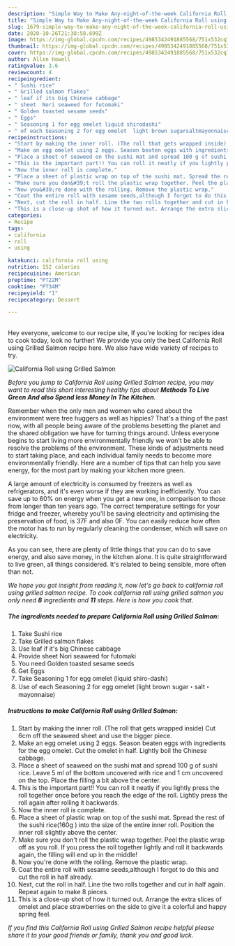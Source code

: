 ```yaml
---
description: "Simple Way to Make Any-night-of-the-week California Roll using Grilled Salmon"
title: "Simple Way to Make Any-night-of-the-week California Roll using Grilled Salmon"
slug: 1679-simple-way-to-make-any-night-of-the-week-california-roll-using-grilled-salmon
date: 2020-10-26T21:38:58.699Z
image: https://img-global.cpcdn.com/recipes/4985342491885568/751x532cq70/california-roll-using-grilled-salmon-recipe-main-photo.jpg
thumbnail: https://img-global.cpcdn.com/recipes/4985342491885568/751x532cq70/california-roll-using-grilled-salmon-recipe-main-photo.jpg
cover: https://img-global.cpcdn.com/recipes/4985342491885568/751x532cq70/california-roll-using-grilled-salmon-recipe-main-photo.jpg
author: Allen Howell
ratingvalue: 3.6
reviewcount: 4
recipeingredient:
- " Sushi rice"
- " Grilled salmon flakes"
- " leaf if its big Chinese cabbage"
- " sheet  Nori seaweed for futomaki"
- " Golden toasted sesame seeds"
- " Eggs"
- " Seasoning 1 for egg omelet liquid shirodashi"
- " of each Seasoning 2 for egg omelet  light brown sugarsaltmayonnaise"
recipeinstructions:
- "Start by making the inner roll. (The roll that gets wrapped inside) Cut 6cm off the seaweed sheet and use the bigger piece."
- "Make an egg omelet using 2 eggs. Season beaten eggs with ingredients for the egg omelet. Cut the omelet in half. Lightly boil the Chinese cabbage."
- "Place a sheet of seaweed on the sushi mat and spread 100 g of sushi rice. Leave 5 ml of the bottom uncovered with rice and 1 cm uncovered on the top. Place the filling a bit above the center."
- "This is the important part!! You can roll it neatly if you lightly press the roll together once before you reach the edge of the roll. Lightly press the roll again after rolling it backwards."
- "Now the inner roll is complete."
- "Place a sheet of plastic wrap on top of the sushi mat. Spread the rest of the sushi rice(160g ) into the size of the entire inner roll. Position the inner roll slightly above the center."
- "Make sure you don&#39;t roll the plastic wrap together. Peel the plastic wrap off as you roll. If you press the roll together lightly and roll it backwards again, the filling will end up in the middle!"
- "Now you&#39;re done with the rolling. Remove the plastic wrap."
- "Coat the entire roll with sesame seeds,although I forgot to do this and cut the roll in half already."
- "Next, cut the roll in half. Line the two rolls together and cut in half again. Repeat again to make 8 pieces."
- "This is a close-up shot of how it turned out. Arrange the extra slices of omelet and place strawberries on the side to give it a colorful and happy spring feel."
categories:
- Recipe
tags:
- california
- roll
- using

katakunci: california roll using 
nutrition: 152 calories
recipecuisine: American
preptime: "PT22M"
cooktime: "PT34M"
recipeyield: "1"
recipecategory: Dessert

---
```

<br>
Hey everyone, welcome to our recipe site, If you're looking for recipes idea to cook today, look no further! We provide you only the best California Roll using Grilled Salmon recipe here. We also have wide variety of recipes to try.
<br>


![California Roll using Grilled Salmon](https://img-global.cpcdn.com/recipes/4985342491885568/751x532cq70/california-roll-using-grilled-salmon-recipe-main-photo.jpg)

<i>Before you jump to California Roll using Grilled Salmon recipe, you may want to read this short interesting healthy tips about 
<strong>Methods To Live Green And also Spend less Money In The Kitchen</strong>.</i>
</br>

Remember when the only men and women who cared about the environment were tree huggers as well as hippies? That's a thing of the past now, with all people being aware of the problems besetting the planet and the shared obligation we have for turning things around. Unless everyone begins to start living more environmentally friendly we won't be able to resolve the problems of the environment. These kinds of adjustments need to start taking place, and each individual family needs to become more environmentally friendly. Here are a number of tips that can help you save energy, for the most part by making your kitchen more green.

A large amount of electricity is consumed by freezers as well as refrigerators, and it's even worse if they are working inefficiently. You can save up to 60% on energy when you get a new one, in comparison to those from longer than ten years ago. The correct temperature settings for your fridge and freezer, whereby you'll be saving electricity and optimising the preservation of food, is 37F and also 0F. You can easily reduce how often the motor has to run by regularly cleaning the condenser, which will save on electricity.

As you can see, there are plenty of little things that you can do to save energy, and also save money, in the kitchen alone. It is quite straightforward to live green, all things considered. It's related to being sensible, more often than not.


<i>We hope you got insight from reading it, now let's go back to california roll using grilled salmon recipe. To cook california roll using grilled salmon you only need <strong>8</strong> ingredients and <strong>11</strong> steps. Here is how you cook that.
</i>

##### The ingredients needed to prepare California Roll using Grilled Salmon:

1. Take  Sushi rice
1. Take  Grilled salmon flakes
1. Use  leaf if it&#39;s big Chinese cabbage
1. Provide  sheet  Nori seaweed for futomaki
1. You need  Golden toasted sesame seeds
1. Get  Eggs
1. Take  Seasoning 1 for egg omelet (liquid shiro-dashi)
1. Use  of each Seasoning 2 for egg omelet  (light brown sugar・salt・mayonnaise)


##### Instructions to make California Roll using Grilled Salmon:

1. Start by making the inner roll. (The roll that gets wrapped inside) Cut 6cm off the seaweed sheet and use the bigger piece.
1. Make an egg omelet using 2 eggs. Season beaten eggs with ingredients for the egg omelet. Cut the omelet in half. Lightly boil the Chinese cabbage.
1. Place a sheet of seaweed on the sushi mat and spread 100 g of sushi rice. Leave 5 ml of the bottom uncovered with rice and 1 cm uncovered on the top. Place the filling a bit above the center.
1. This is the important part!! You can roll it neatly if you lightly press the roll together once before you reach the edge of the roll. Lightly press the roll again after rolling it backwards.
1. Now the inner roll is complete.
1. Place a sheet of plastic wrap on top of the sushi mat. Spread the rest of the sushi rice(160g ) into the size of the entire inner roll. Position the inner roll slightly above the center.
1. Make sure you don&#39;t roll the plastic wrap together. Peel the plastic wrap off as you roll. If you press the roll together lightly and roll it backwards again, the filling will end up in the middle!
1. Now you&#39;re done with the rolling. Remove the plastic wrap.
1. Coat the entire roll with sesame seeds,although I forgot to do this and cut the roll in half already.
1. Next, cut the roll in half. Line the two rolls together and cut in half again. Repeat again to make 8 pieces.
1. This is a close-up shot of how it turned out. Arrange the extra slices of omelet and place strawberries on the side to give it a colorful and happy spring feel.


<i>If you find this California Roll using Grilled Salmon recipe helpful please share it to your good friends or family, thank you and good luck.</i>

